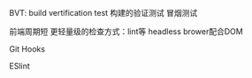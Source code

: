 BVT: build vertification test 构建的验证测试 冒烟测试

前端周期短 更轻量级的检查方式：lint等 headless brower配合DOM

Git Hooks

ESlint



